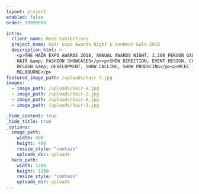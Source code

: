 ```yaml
---
layout: project
enabled: false
order: 99999999

intro:
  client_name: Reed Exhibitions
  project_name: Hair Expo Awards Night & GenNext Gala 2018
  description_html: >-
    <p>THE HAIR EXPO AWARDS 2018, ANNUAL AWARDS NIGHT, 1,200 PERSON GALA DINNER,
    HAIR &amp; FASHION SHOWCASES</p><p>SHOW DIRECTION, EVENT DESIGN, CONCEPT
    DESIGN &amp; DEVELOPMENT, SHOW CALLING, SHOW PRODUCING</p><p>MCEC -
    MELBOURNE</p>
featured_image_path: /uploads/hair-7.jpg
images:
  - image_path: /uploads/hair-8.jpg
  - image_path: /uploads/hair-2.jpg
  - image_path: /uploads/hair-6.jpg
  - image_path: /uploads/hair-3.jpg

_hide_content: true
_hide_title: true
_options:
  image_path:
    width: 400
    height: 400
    resize_style: "contain"
    uploads_dir: uploads
  hero_path:
    width: 1200
    height: 1200
    resize_style: "contain"
    uploads_dir: uploads
---
```

